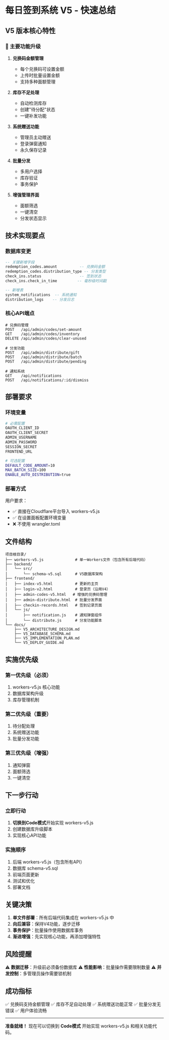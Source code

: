 # 每日签到系统 V5 - 快速总结

## V5 版本核心特性

### 🎯 主要功能升级

1. **兑换码金额管理**
   - 每个兑换码可设置金额
   - 上传时批量设置金额
   - 支持多种面额管理

2. **库存不足处理**
   - 自动检测库存
   - 创建"待分配"状态
   - 一键补发功能

3. **系统赠送功能**
   - 管理员主动赠送
   - 登录弹窗通知
   - 永久保存记录

4. **批量分发**
   - 多用户选择
   - 库存验证
   - 事务保护

5. **增强管理界面**
   - 面额筛选
   - 一键清空
   - 分发状态显示

## 技术实现要点

### 数据库变更
```sql
-- 关键新增字段
redemption_codes.amount          -- 兑换码金额
redemption_codes.distribution_type -- 分发类型
check_ins.status                 -- 签到状态
check_ins.check_in_time         -- 毫秒级时间戳

-- 新增表
system_notifications  -- 系统通知
distribution_logs    -- 分发日志
```

### 核心API端点
```
# 兑换码管理
POST   /api/admin/codes/set-amount
GET    /api/admin/codes/inventory
DELETE /api/admin/codes/clear-unused

# 分发功能
POST   /api/admin/distribute/gift
POST   /api/admin/distribute/batch
POST   /api/admin/distribute/pending

# 通知系统
GET    /api/notifications
POST   /api/notifications/:id/dismiss
```

## 部署要求

### 环境变量
```bash
# 必需配置
OAUTH_CLIENT_ID
OAUTH_CLIENT_SECRET
ADMIN_USERNAME
ADMIN_PASSWORD
SESSION_SECRET
FRONTEND_URL

# 可选配置
DEFAULT_CODE_AMOUNT=10
MAX_BATCH_SIZE=100
ENABLE_AUTO_DISTRIBUTION=true
```

### 部署方式
用户要求：
- ✅ 直接在Cloudflare平台导入 workers-v5.js
- ✅ 在设置面板配置环境变量
- ❌ 不使用 wrangler.toml

## 文件结构

```
项目根目录/
├── workers-v5.js              # 单一Workers文件（包含所有后端代码）
├── backend/
│   └── src/
│       └── schema-v5.sql      # V5数据库架构
├── frontend/
│   ├── index-v5.html          # 更新的主页
│   ├── login-v2.html          # 登录页（沿用V4）
│   ├── admin-codes-v5.html   # 增强的兑换码管理
│   ├── admin-distribute.html  # 批量分发界面
│   ├── checkin-records.html   # 签到记录页面
│   └── js/
│       ├── notification.js    # 通知弹窗组件
│       └── distribute.js      # 分发功能脚本
└── docs/
    ├── V5_ARCHITECTURE_DESIGN.md
    ├── V5_DATABASE_SCHEMA.md
    ├── V5_IMPLEMENTATION_PLAN.md
    └── V5_DEPLOY_GUIDE.md
```

## 实施优先级

### 第一优先级（必须）
1. workers-v5.js 核心功能
2. 数据库架构升级
3. 库存管理机制

### 第二优先级（重要）
1. 待分配处理
2. 系统赠送功能
3. 批量分发功能

### 第三优先级（增强）
1. 通知弹窗
2. 面额筛选
3. 一键清空

## 下一步行动

### 立即行动
1. **切换到Code模式**开始实现 workers-v5.js
2. 创建数据库升级脚本
3. 实现核心API功能

### 实施顺序
1. 后端 workers-v5.js（包含所有API）
2. 数据库 schema-v5.sql
3. 前端页面更新
4. 测试和优化
5. 部署文档

## 关键决策

1. **单文件部署**：所有后端代码集成在 workers-v5.js 中
2. **向后兼容**：保持V4功能，逐步迁移
3. **事务保护**：批量操作使用数据库事务
4. **渐进增强**：先实现核心功能，再添加增强特性

## 风险提醒

⚠️ **数据迁移**：升级前必须备份数据库
⚠️ **性能影响**：批量操作需要限制数量
⚠️ **并发控制**：多管理员操作需要锁机制

## 成功指标

✅ 兑换码支持金额管理
✅ 库存不足自动处理
✅ 系统赠送功能正常
✅ 批量分发无错误
✅ 用户体验流畅

---

**准备就绪！** 现在可以切换到 **Code模式** 开始实现 workers-v5.js 和相关功能代码。